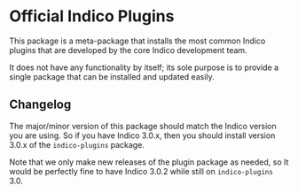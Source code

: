 # Official Indico Plugins

This package is a meta-package that installs the most common Indico plugins
that are developed by the core Indico development team.

It does not have any functionality by itself; its sole purpose is to provide
a single package that can be installed and updated easily.

## Changelog

The major/minor version of this package should match the Indico version you
are using. So if you have Indico 3.0.x, then you should install version 3.0.x
of the `indico-plugins` package.

Note that we only make new releases of the plugin package as needed, so It would
be perfectly fine to have Indico 3.0.2 while still on `indico-plugins` 3.0.
